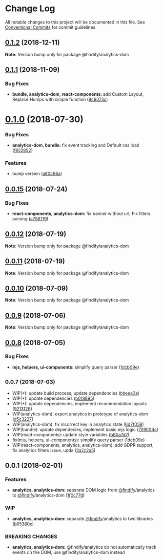 # Change Log

All notable changes to this project will be documented in this file.
See [Conventional Commits](https://conventionalcommits.org) for commit guidelines.

<a name="0.1.2"></a>
## [0.1.2](https://github.com/findify/findify-js/tree/master/packages/analytics/compare/@findify/analytics-dom@0.1.1...@findify/analytics-dom@0.1.2) (2018-12-11)

**Note:** Version bump only for package @findify/analytics-dom





<a name="0.1.1"></a>
## [0.1.1](https://github.com/findify/findify-js/tree/master/packages/analytics/compare/@findify/analytics-dom@0.1.0...@findify/analytics-dom@0.1.1) (2018-11-09)


### Bug Fixes

* **bundle, analytics-dom, react-components:** add Custom Layout, Replace Humps with simple function ([8c9073c](https://github.com/findify/findify-js/tree/master/packages/analytics/commit/8c9073c))





<a name="0.1.0"></a>
# [0.1.0](https://github.com/findify/findify-js/tree/master/packages/analytics/compare/@findify/analytics-dom@0.0.15...@findify/analytics-dom@0.1.0) (2018-07-30)


### Bug Fixes

* **analytics-dom, bundle:** fix event tracking and Default css load ([f652852](https://github.com/findify/findify-js/tree/master/packages/analytics/commit/f652852))


### Features

* bump version ([a80c96a](https://github.com/findify/findify-js/tree/master/packages/analytics/commit/a80c96a))




<a name="0.0.15"></a>
## [0.0.15](https://github.com/findify/findify-js/tree/master/packages/analytics/compare/@findify/analytics-dom@0.0.7...@findify/analytics-dom@0.0.15) (2018-07-24)


### Bug Fixes

* **react-components, analytics-dom:** fix banner without url; Fix filters parsing ([a7567f9](https://github.com/findify/findify-js/tree/master/packages/analytics/commit/a7567f9))




<a name="0.0.12"></a>
## [0.0.12](https://github.com/findify/findify-js/tree/master/packages/analytics/compare/@findify/analytics-dom@0.0.11...@findify/analytics-dom@0.0.12) (2018-07-19)

**Note:** Version bump only for package @findify/analytics-dom





<a name="0.0.11"></a>
## [0.0.11](https://github.com/findify/findify-js/tree/master/packages/analytics/compare/@findify/analytics-dom@0.0.10...@findify/analytics-dom@0.0.11) (2018-07-19)

**Note:** Version bump only for package @findify/analytics-dom





<a name="0.0.10"></a>
## [0.0.10](https://github.com/findify/findify-js/tree/master/packages/analytics/compare/@findify/analytics-dom@0.0.9...@findify/analytics-dom@0.0.10) (2018-07-09)

**Note:** Version bump only for package @findify/analytics-dom





<a name="0.0.9"></a>
## [0.0.9](https://github.com/findify/findify-js/tree/master/packages/analytics/compare/@findify/analytics-dom@0.0.8...@findify/analytics-dom@0.0.9) (2018-07-06)

**Note:** Version bump only for package @findify/analytics-dom





<a name="0.0.8"></a>
## [0.0.8](https://github.com/findify/findify-js/tree/master/packages/analytics/compare/@findify/analytics-dom@0.0.5...@findify/analytics-dom@0.0.8) (2018-07-05)


### Bug Fixes

* **mjs, helpers, ui-components:** simplify query parser ([1dcb09e](https://github.com/findify/findify-js/tree/master/packages/analytics/commit/1dcb09e))





<a name="0.0.7"></a>
## <small>0.0.7 (2018-07-03)</small>

* WIP(*): update build process, update dependencies ([bbeea3a](https://github.com/findify/findify-js/tree/master/packages/analytics/commit/bbeea3a))
* WIP(*): update dependencies ([b018895](https://github.com/findify/findify-js/tree/master/packages/analytics/commit/b018895))
* WIP(*): update dependencies, implement recommendation layouts ([9213126](https://github.com/findify/findify-js/tree/master/packages/analytics/commit/9213126))
* WIP(analytics-dom): export analytics in prototype of analytics-dom ([d5c3227](https://github.com/findify/findify-js/tree/master/packages/analytics/commit/d5c3227))
* WIP(analytics-dom): fix incorrect key in analytics state ([6d7f059](https://github.com/findify/findify-js/tree/master/packages/analytics/commit/6d7f059))
* WIP(bundle): update dependecies, implement basic mjs logic ([709004c](https://github.com/findify/findify-js/tree/master/packages/analytics/commit/709004c))
* WIP(react-components): update style variables ([b80a7d7](https://github.com/findify/findify-js/tree/master/packages/analytics/commit/b80a7d7))
* fix(mjs, helpers, ui-components): simplify query parser ([1dcb09e](https://github.com/findify/findify-js/tree/master/packages/analytics/commit/1dcb09e))
* WIP(react-components, analytics, analytics-dom): add GDPR support, fix analytics filters issue, upda ([2a2c2a5](https://github.com/findify/findify-js/tree/master/packages/analytics/commit/2a2c2a5))




<a name="0.0.1"></a>
## 0.0.1 (2018-02-01)


### Features

* **analytics, analytics-dom:** separate DOM logic from [@findify](https://github.com/findify)/analytics to [@findify](https://github.com/findify)/analytics-dom ([1f0c77d](https://github.com/findify/findify-js/tree/master/packages/analytics/commit/1f0c77d))


### WIP

* **analytics, analytics-dom:** separate [@findify](https://github.com/findify)/analytics to two libraries ([b05380e](https://github.com/findify/findify-js/tree/master/packages/analytics/commit/b05380e))


### BREAKING CHANGES

* **analytics, analytics-dom:** @findify/analytics do not automatically track events on the DOM, use @findify/analytics-dom instead
